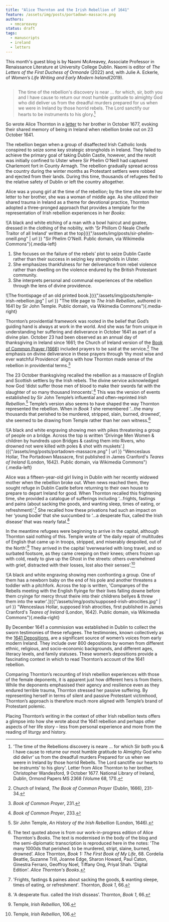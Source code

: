 ```yaml
---
title: "Alice Thornton and the Irish Rebellion of 1641"
feature: /assets/img/posts/portadown-massacre.png
authors:
  - nmcareavey
status: draft
tags:
  - manuscripts
  - ireland
  - letters
---
```


This month's guest blog is by Naomi McAreavey, Associate Professor in Renaissance Literature at University College Dublin. Naomi is editor of *The Letters of the First Duchess of Ormonde* (2022) and, with Julie A. Eckerle, of *Women’s Life Writing and Early Modern Ireland*(2019). 

 ##

> The time of the rebellion's discovery is near ... for which, sir, both you and I have cause to return our most humble gratitude to almighty God who did deliver us from the dreadful murders prepared for us when we were in Ireland by those horrid rebels. The Lord sanctify our hearts to be instruments to his glory.[^1]

So wrote Alice Thornton in a [letter](https://thornton.kdl.kcl.ac.uk/posts/blog/2023-09-01-Thornton-Letters/) to her brother in October 1677, evoking their shared memory of being in Ireland when rebellion broke out on 23 October 1641. 

The rebellion began when a group of disaffected Irish Catholic lords conspired to seize some key strategic strongholds in Ireland. They failed to achieve the primary goal of taking Dublin Castle, however, and the revolt was initially confined to Ulster where Sir Phelim O'Neill had captured Charlemont fort in County Armagh. The rebellion gradually spread across the country during the winter months as Protestant settlers were robbed and ejected from their lands. During this time, thousands of refugees fled to the relative safety of Dublin or left the country altogether.

Alice was a young girl at the time of the rebellion; by the time she wrote her letter to her brother, she was a woman of middle age. As she utilized their shared trauma in Ireland as a theme for devotional practice, Thornton adopted a three-pronged approach that provides a template for the representation of Irish rebellion experiences in her *Books*: 

![A black and white etching of a man with a bowl haircut and goatee, dressed in the clothing of the nobility, with 'Sr Phillom O Neale Cheife Traitor of all Ireland' written at the top]({{"/assets/img/posts/sir-phelim-oneill.png" | url }} "Sir Phelim O'Neill. Public domain, via Wikimedia Commons"){.media-left}

1. She focuses on the failure of the rebels’ plot to seize Dublin Castle rather than their success in seizing key strongholds in Ulster. 
2. She emphasizes thankfulness for her deliverance from rebel violence rather than dwelling on the violence endured by the British Protestant community. 
3. She interprets personal and communal experiences of the rebellion through the lens of divine providence. 

![The frontispage of an old printed book.]({{"/assets/img/posts/temple-irish-rebellion.jpg" | url }} "The title page to *The Irish Rebellion*, authored in 1641 by Sir John Temple. Public domain, via Wikimedia Commons"){.media-right}

Thornton’s providential framework was rooted in the belief that God’s guiding hand is always at work in the world. And she was far from unique in understanding her suffering and deliverance in October 1641 as part of a divine plan. October 23 had been observed as an annual day of thanksgiving in Ireland since 1661; the Church of Ireland version of the [Book of Common Prayer (1666)](http://justus.anglican.org/resources/bcp/Ireland/Oct23.htm) included prayers to be said at the service.[^2] The emphasis on divine deliverance in these prayers through ‘thy most wise and ever watchful Providence’ aligns with how Thornton made sense of the rebellion in providential terms.[^3]

The 23 October thanksgiving recalled the rebellion as a massacre of English and Scottish settlers by the Irish rebels. The divine service acknowledged how God ‘didst suffer those men of blood to make their swords fat with the slaughter of so many thousand Innocents’.[^4] This was the version of events established by Sir John Temple’s influential and often-reprinted *Irish Rebellion*.[^5] Temple’s version also seems to have shaped the way Thornton represented the rebellion. When in *Book 1* she remembered ‘...the many thousands that perished to be murdered, stripped, slain, burned, drowned’, she seemed to be drawing from Temple rather than her own witness.[^6]

![A black and white engraving showing men with pikes threatening a group of people on a bridge. Across the top is written 'Drivinge Men Women & children by hundreds upon Bridges & casting them into Rivers, who drowned not were killed with poles & shot with muskets'.]({{"/assets/img/posts/portadown-massacre.png" | url }} "Wenceslaus Hollar, The Portadown Massacre, first published in James Cranford's *Teares of Ireland* (London, 1642). Public domain, via Wikimedia Commons"){.media-left}

Alice was a fifteen-year-old girl living in Dublin with her recently widowed mother when the rebellion broke out. When news reached them, they sought refuge in Dublin Castle before returning to their own house to prepare to depart Ireland for good. When Thornton recalled this frightening time, she provided a catalogue of sufferings including ‘...frights, fastings and pains (about sacking the goods, and wanting sleep, times of eating, or refreshment)’.[^7] She recalled how these privations had such an impact on her ‘young bodie’ that she succumbed to ‘...a desperate flux, called the Irish disease’ that was nearly fatal.[^8]     

In the meantime refugees were beginning to arrive in the capital, although Thornton said nothing of this. Temple wrote of ‘the daily repair of multitudes of English that came up in troops, stripped, and miserably despoiled, out of the North’.[^9] They arrived in the capital ‘overwearied with long travel, and so surbated footsore, as they came creeping on their knees; others frozen up with cold, ready to give up the Ghost in the streets: others overwhelmed with grief, distracted with their losses, lost also their senses’.[^10]

![A black and white engraving showing men confronting a group. One of them has a newborn baby on the end of his pole and another threatens a toddler with a pitchfork. Across the top is written, 'Companyes of the Rebells meeting with the English flyinge for their lives falling downe before them cryinge for mercy thrust theire into their childrens bellyes & threw them into the water'.]({{"/assets/img/posts/supposed-irish-atrocities.jpg" | url }} "Wenceslaus Hollar, supposed Irish atrocities, first published in James Cranford's *Teares of Ireland* (London, 1642). Public domain, via Wikimedia Commons"){.media-right}

By December 1641 a commission was established in Dublin to collect the sworn testimonies of these refugees. The testimonies, known collectively as the [1641 Depositions](https://1641.tcd.ie/), are a significant source of women’s voices from early modern Ireland. They include over 800 depositions by women from different ethnic, religious, and socio-economic backgrounds, and different ages, literacy levels, and family statuses. These women’s depositions provide a fascinating context in which to read Thornton’s account of the 1641 rebellion. 

Comparing Thornton’s recounting of Irish rebellion experiences with those of the female deponents, it is apparent just how different hers is from theirs. While the deponents emphasised their agency and resilience even as they endured terrible trauma, Thornton stressed her passive suffering. By representing herself in terms of silent and passive Protestant victimhood, Thornton’s approach is therefore much more aligned with Temple’s brand of Protestant polemic. 

Placing Thornton’s writing in the context of other Irish rebellion texts offers a glimpse into how she wrote about the 1641 rebellion and perhaps other aspects of her life story – less from personal experience and more from the reading of liturgy and history. 


[^1]: 'The time of the Rebellions discovery is neare ... for which Sir both you & I have cause to returne our most humble gratitude to Almighty God who did delivr' us from the dreadfull murders Prepared for us when we weere in Ireland by those horrid Rebells. The Lord sanctifie our hearts to be instrumts' to his glory'. Letter from Alice Thornton to her brother, Christopher Wandesford, 9 October 1677. National Library of Ireland, Dublin, Ormond Papers MS 2368 (Volume 68, 171). 

[^2]: Church of Ireland, *The Book of Common Prayer* (Dublin, 1666), 231-34.

[^3]: *Book of Common Prayer*, 231.

[^4]: *Book of Common Prayer*, 233.

[^5]: Sir John Temple, *An History of the Irish Rebellion* (London, 1646).

[^6]: The text quoted above is from our work-in-progress edition of Alice Thornton's *Books*. The text is modernised in the body of the blog and the semi-diplomatic transcription is reproduced here in the notes: 'The many 1000ds that perished. to be murdered, stript, slaine, burned, drowned’. Alice Thornton, *Book 1: The First Book of My Life*, 68. Cordelia Beattie, Suzanne Trill, Joanne Edge, Sharon Howard, Paul Caton, Ginestra Ferraro, Geoffroy Noel, Tiffany Ong, Priyal Shah. 'Digital Edition'. *Alice Thornton's Books*. 

[^7]: 'Frights, fastings & paines about sacking the goods, & wanting sleepe, times of eating, or refreshment'. Thornton, *Book 1*, 66.

[^8]: 'A desperate flux. called the Irish disseas’. Thornton, *Book 1*, 66.

[^9]: Temple, *Irish Rebellion*, 106.

[^10]: Temple, *Irish Rebellion*, 106.